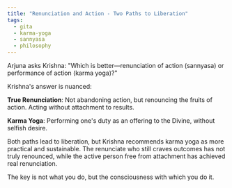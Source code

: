```yaml
---
title: "Renunciation and Action - Two Paths to Liberation"
tags:
  - gita
  - karma-yoga
  - sannyasa
  - philosophy
---
```


Arjuna asks Krishna: "Which is better—renunciation of action (sannyasa) or performance of action (karma yoga)?"

Krishna's answer is nuanced:

**True Renunciation**: Not abandoning action, but renouncing the fruits of action. Acting without attachment to results.

**Karma Yoga**: Performing one's duty as an offering to the Divine, without selfish desire.

Both paths lead to liberation, but Krishna recommends karma yoga as more practical and sustainable. The renunciate who still craves outcomes has not truly renounced, while the active person free from attachment has achieved real renunciation.

The key is not what you do, but the consciousness with which you do it.





